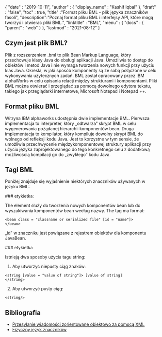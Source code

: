 {
  "date" : "2019-10-11",
  "author" : {
    "display_name" : "Kashif Iqbal"
},
  "draft" : "false",
  "toc" : true,
  "title" :"Format pliku BML - plik języka znaczników fasoli",
  "description":"Poznaj format pliku BML i interfejsy API, które mogą tworzyć i otwierać pliki BML.",
  "linktitle" : "BML",
  "menu" : {
    "docs" : {
      "parent" : "web"
}
},
  "lastmod" : "2021-08-12"
}

## Czym jest plik BML?

Plik z rozszerzeniem .bml to plik Bean Markup Language, który przechowuje klasy Java do obsługi aplikacji Java. Umożliwia to dostęp do obiektów i metod Java i nie wymaga tworzenia nowych funkcji przy użyciu klas Java. Określa, w jaki sposób komponenty są ze sobą połączone w celu wykonywania użytecznych zadań. BML został opracowany przez IBM alphaWorks w celu opisania relacji między strukturami i komponentami. Pliki BML można otwierać i przeglądać za pomocą dowolnego edytora tekstu, takiego jak przeglądarki internetowe, Microsoft Notepad i Notepad ++.

## Format pliku BML

Witryna IBM alphaworks udostępnia dwie implementacje BML. Pierwsza implementacja to interpreter, który „odtwarza” skrypt BML w celu wygenerowania pożądanej hierarchii komponentów bean. Druga implementacja to kompilator, który kompiluje dowolny skrypt BML do wolnego od refleksji kodu Java. Jest to korzystne w tym sensie, że umożliwia przechwycenie międzykomponentowej struktury aplikacji przy użyciu języka zaprojektowanego do tego konkretnego celu z dodatkową możliwością kompilacji go do „zwykłego” kodu Java.

## Tagi BML

Poniżej znajduje się wyjaśnienie niektórych znaczników używanych w języku BML:

###<bean> etykietka:

The<bean> element służy do tworzenia nowych komponentów bean lub do wyszukiwania komponentów bean według nazwy. The<bean> tag ma format:
```
<bean class = "classname or serialized file" [id = "name"]>
</bean>
```
„id” w znaczniku jest powiązane z rejestrem obiektów dla komponentu JavaBean.

###<string> etykietka

Istnieją dwa sposoby użycia tagu string:

1. Aby utworzyć niepusty ciąg znaków:

```
<string [value = "value of string"]> [value of string]
</string>
```
2. Aby utworzyć pusty ciąg:

```
<string/>
```
## Bibliografia

* [Przesyłanie wiadomości zorientowane obiektowo za pomocą XML](https://docs.oracle.com/cd/A87860_01/doc/appdev.817/a86030/adx16nt5.htm)
* [Fizyczny język znaczników](http://web.mit.edu/mecheng/pml/standards.htm)


